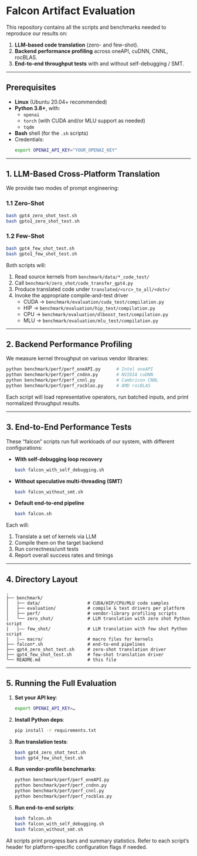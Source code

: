 # Falcon Artifact Evaluation

This repository contains all the scripts and benchmarks needed to reproduce our results on:

1. **LLM-based code translation** (zero- and few-shot).  
2. **Backend performance profiling** across oneAPI, cuDNN, CNNL, rocBLAS.  
3. **End-to-end throughput tests** with and without self-debugging / SMT.

---

## Prerequisites

- **Linux** (Ubuntu 20.04+ recommended)  
- **Python 3.8+**, with:
  - `openai`
  - `torch` (with CUDA and/or MLU support as needed)
  - `tqdm`
- **Bash** shell (for the `.sh` scripts)  
- Credentials:
  ```bash
  export OPENAI_API_KEY="YOUR_OPENAI_KEY"
  ```

---

## 1. LLM-Based Cross-Platform Translation

We provide two modes of prompt engineering:

### 1.1 Zero-Shot

```bash
bash gpt4_zero_shot_test.sh
bash gpto1_zero_shot_test.sh
```

### 1.2 Few-Shot

```bash
bash gpt4_few_shot_test.sh
bash gpto1_few_shot_test.sh
```

Both scripts will:

1. Read source kernels from `benchmark/data/*_code_test/`
2. Call `benchmark/zero_shot/code_transfer_gpt4.py`  
3. Produce translated code under `translated/<src>_to_all/<dst>/`  
4. Invoke the appropriate compile-and-test driver  
   - CUDA → `benchmark/evaluation/cuda_test/compilation.py`  
   - HIP  → `benchmark/evaluation/hip_test/compilation.py`  
   - CPU  → `benchmark/evaluation/dlboost_test/compilation.py`  
   - MLU  → `benchmark/evaluation/mlu_test/compilation.py`  

---

## 2. Backend Performance Profiling

We measure kernel throughput on various vendor libraries:

```bash
python benchmark/perf/perf_oneAPI.py      # Intel oneAPI
python benchmark/perf/perf_cndnn.py       # NVIDIA cuDNN
python benchmark/perf/perf_cnnl.py        # Cambricon CNNL
python benchmark/perf/perf_rocblas.py     # AMD rocBLAS
```

Each script will load representative operators, run batched inputs, and print normalized throughput results.

---

## 3. End-to-End Performance Tests

These “falcon” scripts run full workloads of our system, with different configurations:

- **With self-debugging loop recovery**  
  ```bash
  bash falcon_with_self_debugging.sh
  ```
- **Without speculative multi-threading (SMT)**  
  ```bash
  bash falcon_without_smt.sh
  ```
- **Default end-to-end pipeline**  
  ```bash
  bash falcon.sh
  ```

Each will:

1. Translate a set of kernels via LLM  
2. Compile them on the target backend  
3. Run correctness/unit tests  
4. Report overall success rates and timings

---

## 4. Directory Layout

```
.
├── benchmark/
│   ├── data/                  # CUDA/HIP/CPU/MLU code samples
│   ├── evaluation/            # compile & test drivers per platform
│   ├── perf/                  # vendor-library profiling scripts
│   └── zero_shot/             # LLM translation with zero shot Python script
|   |—— few_shot/              # LLM translation with few shot Python script
|   |—— macro/                 # macro files for kernels
├── falcon*.sh                 # end-to-end pipelines
├── gpt4_zero_shot_test.sh     # zero-shot translation driver
├── gpt4_few_shot_test.sh      # few-shot translation driver
└── README.md                  # this file
```

---

## 5. Running the Full Evaluation

1. **Set your API key**:
   ```bash
   export OPENAI_API_KEY=…
   ```
2. **Install Python deps**:
   ```bash
   pip install -r requirements.txt
   ```
3. **Run translation tests**:
   ```bash
   bash gpt4_zero_shot_test.sh
   bash gpt4_few_shot_test.sh
   ```
4. **Run vendor-profile benchmarks**:
   ```bash
   python benchmark/perf/perf_oneAPI.py
   python benchmark/perf/perf_cndnn.py
   python benchmark/perf/perf_cnnl.py
   python benchmark/perf/perf_rocblas.py
   ```
5. **Run end-to-end scripts**:
   ```bash
   bash falcon.sh
   bash falcon_with_self_debugging.sh
   bash falcon_without_smt.sh
   ```

All scripts print progress bars and summary statistics. Refer to each script’s header for platform-specific configuration flags if needed.